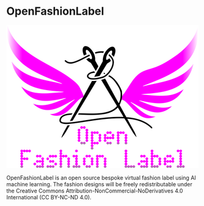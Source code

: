# OpenFashionLabel

![Logo](openfashionlabel.png)

OpenFashionLabel is an open source bespoke virtual fashion label using AI machine learning. The fashion designs will be freely redistributable under the Creative Commons Attribution-NonCommercial-NoDerivatives 4.0 International (CC BY-NC-ND 4.0).
